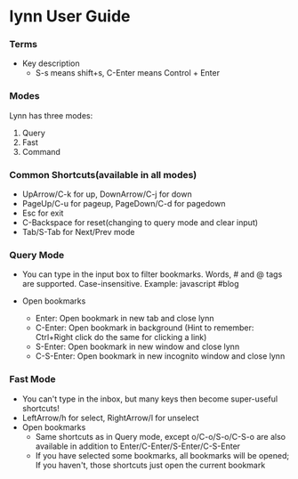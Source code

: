 lynn User Guide
===

### Terms
- Key description
	* S-s means shift+s, C-Enter means Control + Enter

### Modes
Lynn has three modes:
1. Query
2. Fast
3. Command

### Common Shortcuts(available in all modes)
- UpArrow/C-k for up, DownArrow/C-j for down
- PageUp/C-u for pageup, PageDown/C-d for pagedown
- Esc for exit
- C-Backspace for reset(changing to query mode and clear input)
- Tab/S-Tab for Next/Prev mode

### Query Mode
- You can type in the input box to filter bookmarks.
Words, # and @ tags are supported.
Case-insensitive.
Example: javascript #blog

- Open bookmarks
	* Enter: Open bookmark in new tab and close lynn
	* C-Enter: Open bookmark in background (Hint to remember: Ctrl+Right click do the same for clicking a link)
	* S-Enter: Open bookmark in new window and close lynn
	* C-S-Enter: Open bookmark in new incognito window and close lynn

### Fast Mode
- You can't type in the inbox, but many keys then become super-useful shortcuts!
- LeftArrow/h for select, RightArrow/l for unselect
- Open bookmarks
	* Same shortcuts as in Query mode, except o/C-o/S-o/C-S-o are also available in addition to Enter/C-Enter/S-Enter/C-S-Enter
	* If you have selected some bookmarks, all bookmarks will be opened; If you haven't, those shortcuts just open the current bookmark